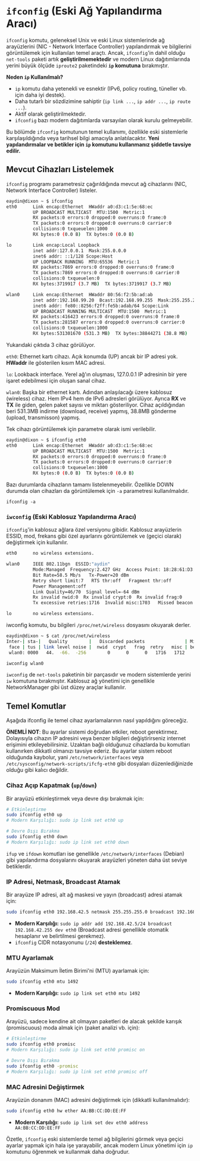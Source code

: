 # `ifconfig` (Eski Ağ Yapılandırma Aracı)

`ifconfig` komutu, geleneksel Unix ve eski Linux sistemlerinde ağ arayüzlerini (NIC - Network Interface Controller) yapılandırmak ve bilgilerini görüntülemek için kullanılan temel araçtı. Ancak, `ifconfig`'in dahil olduğu `net-tools` paketi artık **geliştirilmemektedir** ve modern Linux dağıtımlarında yerini büyük ölçüde `iproute2` paketindeki **`ip` komutuna** bırakmıştır.

**Neden `ip` Kullanılmalı?**
*   `ip` komutu daha yetenekli ve esnektir (IPv6, policy routing, tüneller vb. için daha iyi destek).
*   Daha tutarlı bir sözdizimine sahiptir (`ip link ...`, `ip addr ...`, `ip route ...`).
*   Aktif olarak geliştirilmektedir.
*   `ifconfig` bazı modern dağıtımlarda varsayılan olarak kurulu gelmeyebilir.

Bu bölümde `ifconfig` komutunun temel kullanımı, özellikle eski sistemlerle karşılaşıldığında veya tarihsel bilgi amacıyla anlatılacaktır. **Yeni yapılandırmalar ve betikler için `ip` komutunu kullanmanız şiddetle tavsiye edilir.**

## Mevcut Cihazları Listelemek

`ifconfig` programı parametresiz çağırıldığında mevcut ağ cihazlarını \(NIC, Network Interface Controller\) listeler.

```bash
eaydin@dixon ~ $ ifconfig
eth0      Link encap:Ethernet  HWaddr a0:d3:c1:5e:68:ec  
          UP BROADCAST MULTICAST  MTU:1500  Metric:1
          RX packets:0 errors:0 dropped:0 overruns:0 frame:0
          TX packets:0 errors:0 dropped:0 overruns:0 carrier:0
          collisions:0 txqueuelen:1000 
          RX bytes:0 (0.0 B)  TX bytes:0 (0.0 B)

lo        Link encap:Local Loopback  
          inet addr:127.0.0.1  Mask:255.0.0.0
          inet6 addr: ::1/128 Scope:Host
          UP LOOPBACK RUNNING  MTU:65536  Metric:1
          RX packets:7869 errors:0 dropped:0 overruns:0 frame:0
          TX packets:7869 errors:0 dropped:0 overruns:0 carrier:0
          collisions:0 txqueuelen:0 
          RX bytes:3719917 (3.7 MB)  TX bytes:3719917 (3.7 MB)

wlan0     Link encap:Ethernet  HWaddr 80:56:f2:5b:ad:ab  
          inet addr:192.168.99.20  Bcast:192.168.99.255  Mask:255.255.255.0
          inet6 addr: fe80::8256:f2ff:fe5b:adab/64 Scope:Link
          UP BROADCAST RUNNING MULTICAST  MTU:1500  Metric:1
          RX packets:416423 errors:0 dropped:0 overruns:0 frame:0
          TX packets:281587 errors:0 dropped:0 overruns:0 carrier:0
          collisions:0 txqueuelen:1000 
          RX bytes:531301670 (531.3 MB)  TX bytes:38844271 (38.8 MB)
```

Yukarıdaki çıktıda 3 cihaz görülüyor.

`eth0`: Ethernet kartı cihazı. Açık konumda \(UP\) ancak bir IP adresi yok. **HWaddr** ile gösterilen kısım MAC adresi.

`lo`: Lookback interface. Yerel ağ'ın oluşması, 127.0.0.1 IP adresinin bir yere işaret edebilmesi için oluşan sanal cihaz.

`wlan0`: Başka bir ethernet kartı. Adından anlaşılacağı üzere kablosuz \(wireless\) cihaz. Hem IPv4 hem de IPv6 adresleri görülüyor. Ayrıca **RX** ve **TX** ile giden, gelen paket sayısı ve miktarı gösteriliyor. Cihaz açıldığından beri 531.3MB indirme \(download, receive\) yapmış, 38.8MB gönderme \(upload, transmisson\) yapmış.

Tek cihazı görüntülemek için parametre olarak ismi verilebilir.

```bash
eaydin@dixon ~ $ ifconfig eth0
eth0      Link encap:Ethernet  HWaddr a0:d3:c1:5e:68:ec  
          UP BROADCAST MULTICAST  MTU:1500  Metric:1
          RX packets:0 errors:0 dropped:0 overruns:0 frame:0
          TX packets:0 errors:0 dropped:0 overruns:0 carrier:0
          collisions:0 txqueuelen:1000 
          RX bytes:0 (0.0 B)  TX bytes:0 (0.0 B)
```

Bazı durumlarda cihazların tamamı listelenmeyebilir. Özellikle DOWN durumda olan cihazları da görüntülemek için `-a` parametresi kullanılmalıdır.

`ifconfig -a`

### `iwconfig` (Eski Kablosuz Yapılandırma Aracı)

`ifconfig`'in kablosuz ağlara özel versiyonu gibidir. Kablosuz arayüzlerin ESSID, mod, frekans gibi özel ayarlarını görüntülemek ve (geçici olarak) değiştirmek için kullanılır.

```bash
eth0      no wireless extensions.

wlan0     IEEE 802.11bgn  ESSID:"aydin"  
          Mode:Managed  Frequency:2.427 GHz  Access Point: 18:28:61:D3:B2:ED   
          Bit Rate=58.5 Mb/s   Tx-Power=20 dBm   
          Retry short limit:7   RTS thr:off   Fragment thr:off
          Power Management:off
          Link Quality=46/70  Signal level=-64 dBm  
          Rx invalid nwid:0  Rx invalid crypt:0  Rx invalid frag:0
          Tx excessive retries:1716  Invalid misc:1703   Missed beacon:0

lo        no wireless extensions.
```

iwconfig komutu, bu bilgileri `/proc/net/wireless` dosyasını okuyarak derler.

```bash
eaydin@dixon ~ $ cat /proc/net/wireless
Inter-| sta-|   Quality        |   Discarded packets               | Missed | WE
 face | tus | link level noise |  nwid  crypt   frag  retry   misc | beacon | 22
 wlan0: 0000   44.  -66.  -256        0      0      0   1716   1712        0
```

```bash
iwconfig wlan0
```
`iwconfig` de `net-tools` paketinin bir parçasıdır ve modern sistemlerde yerini `iw` komutuna bırakmıştır. Kablosuz ağ yönetimi için genellikle NetworkManager gibi üst düzey araçlar kullanılır.

## Temel Komutlar

Aşağıda ifconfig ile temel cihaz ayarlamalarının nasıl yapıldığını göreceğiz.

**ÖNEMLİ NOT**: Bu ayarlar sistemi doğrudan etkiler, reboot gerektirmez. Dolayısıyla cihazın IP adresini veya benzer bilgileri değiştirirseniz internet erişimini etkileyebilirsiniz. Uzaktan bağlı olduğunuz cihazlarda bu komutları kullanırken dikkatli olmanızı tavsiye ederiz. Bu ayarlar sistem reboot olduğunda kaybolur, yani `/etc/network/interfaces` veya `/etc/sysconfig/network-scripts/ifcfg-eth0` gibi dosyaları düzenlediğinizde olduğu gibi kalıcı değildir.

### Cihaz Açıp Kapatmak (`up`/`down`)

Bir arayüzü etkinleştirmek veya devre dışı bırakmak için:
```bash
# Etkinleştirme
sudo ifconfig eth0 up 
# Modern Karşılığı: sudo ip link set eth0 up

# Devre Dışı Bırakma
sudo ifconfig eth0 down
# Modern Karşılığı: sudo ip link set eth0 down
```
`ifup` ve `ifdown` komutları ise genellikle `/etc/network/interfaces` (Debian) gibi yapılandırma dosyalarını okuyarak arayüzleri yöneten daha üst seviye betiklerdir.

### IP Adresi, Netmask, Broadcast Atamak

Bir arayüze IP adresi, alt ağ maskesi ve yayın (broadcast) adresi atamak için:
```bash
sudo ifconfig eth0 192.168.42.5 netmask 255.255.255.0 broadcast 192.168.42.255
```
*   **Modern Karşılığı:** `sudo ip addr add 192.168.42.5/24 broadcast 192.168.42.255 dev eth0`
    (Broadcast adresi genellikle otomatik hesaplanır ve belirtilmesi gerekmez).
*   `ifconfig` CIDR notasyonunu (`/24`) **desteklemez**.

### MTU Ayarlamak

Arayüzün Maksimum İletim Birimi'ni (MTU) ayarlamak için:
```bash
sudo ifconfig eth0 mtu 1492
```
*   **Modern Karşılığı:** `sudo ip link set eth0 mtu 1492`

### Promiscuous Mod

Arayüzü, sadece kendine ait olmayan paketleri de alacak şekilde karışık (promiscuous) moda almak için (paket analizi vb. için):
```bash
# Etkinleştirme
sudo ifconfig eth0 promisc
# Modern Karşılığı: sudo ip link set eth0 promisc on

# Devre Dışı Bırakma
sudo ifconfig eth0 -promisc
# Modern Karşılığı: sudo ip link set eth0 promisc off
```

### MAC Adresini Değiştirmek

Arayüzün donanım (MAC) adresini değiştirmek için (dikkatli kullanılmalıdır):
```bash
sudo ifconfig eth0 hw ether AA:BB:CC:DD:EE:FF
```
*   **Modern Karşılığı:** `sudo ip link set dev eth0 address AA:BB:CC:DD:EE:FF`

Özetle, `ifconfig` eski sistemlerde temel ağ bilgilerini görmek veya geçici ayarlar yapmak için hala işe yarayabilir, ancak modern Linux yönetimi için `ip` komutunu öğrenmek ve kullanmak daha doğrudur.
